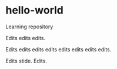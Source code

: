 # hello-world
Learning repository

Edits edits edits.

Edits edits edits edits edits edits edits edits.

Edits stide. Edits.
